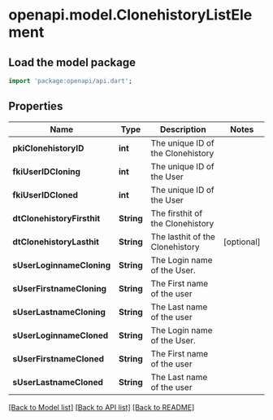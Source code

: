 # openapi.model.ClonehistoryListElement

## Load the model package
```dart
import 'package:openapi/api.dart';
```

## Properties
Name | Type | Description | Notes
------------ | ------------- | ------------- | -------------
**pkiClonehistoryID** | **int** | The unique ID of the Clonehistory | 
**fkiUserIDCloning** | **int** | The unique ID of the User | 
**fkiUserIDCloned** | **int** | The unique ID of the User | 
**dtClonehistoryFirsthit** | **String** | The firsthit of the Clonehistory | 
**dtClonehistoryLasthit** | **String** | The lasthit of the Clonehistory | [optional] 
**sUserLoginnameCloning** | **String** | The Login name of the User. | 
**sUserFirstnameCloning** | **String** | The First name of the user | 
**sUserLastnameCloning** | **String** | The Last name of the user | 
**sUserLoginnameCloned** | **String** | The Login name of the User. | 
**sUserFirstnameCloned** | **String** | The First name of the user | 
**sUserLastnameCloned** | **String** | The Last name of the user | 

[[Back to Model list]](../README.md#documentation-for-models) [[Back to API list]](../README.md#documentation-for-api-endpoints) [[Back to README]](../README.md)


